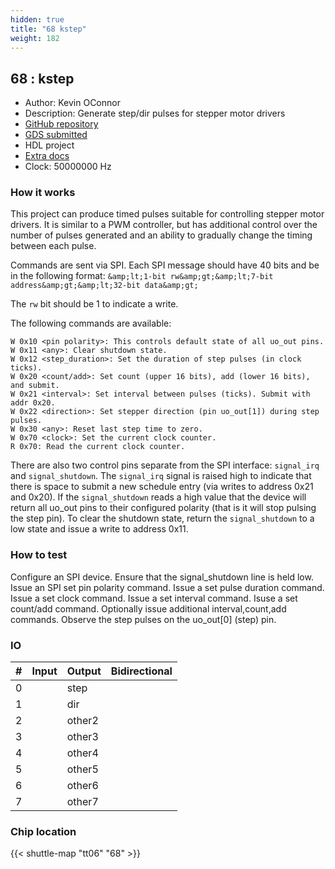 ```yaml
---
hidden: true
title: "68 kstep"
weight: 182
---
```


## 68 : kstep

* Author: Kevin OConnor
* Description: Generate step/dir pulses for stepper motor drivers
* [GitHub repository](https://github.com/KevinOConnor/tt06-kstep)
* [GDS submitted](https://github.com/KevinOConnor/tt06-kstep/actions/runs/8758110061)
* HDL project
* [Extra docs]()
* Clock: 50000000 Hz

### How it works

This project can produce timed pulses suitable for controlling stepper
motor drivers.  It is similar to a PWM controller, but has additional
control over the number of pulses generated and an ability to
gradually change the timing between each pulse.

Commands are sent via SPI.  Each SPI message should have 40 bits and
be in the following format:
`&amp;lt;1-bit rw&amp;gt;&amp;lt;7-bit address&amp;gt;&amp;lt;32-bit data&amp;gt;`

The `rw` bit should be 1 to indicate a write.

The following commands are available:

```
W 0x10 <pin polarity>: This controls default state of all uo_out pins.
W 0x11 <any>: Clear shutdown state.
W 0x12 <step_duration>: Set the duration of step pulses (in clock ticks).
W 0x20 <count/add>: Set count (upper 16 bits), add (lower 16 bits), and submit.
W 0x21 <interval>: Set interval between pulses (ticks). Submit with addr 0x20.
W 0x22 <direction>: Set stepper direction (pin uo_out[1]) during step pulses.
W 0x30 <any>: Reset last step time to zero.
W 0x70 <clock>: Set the current clock counter.
R 0x70: Read the current clock counter.
```

There are also two control pins separate from the SPI interface:
`signal_irq` and `signal_shutdown`.  The `signal_irq` signal is raised
high to indicate that there is space to submit a new schedule entry
(via writes to address 0x21 and 0x20).  If the `signal_shutdown` reads
a high value that the device will return all uo_out pins to their
configured polarity (that is it will stop pulsing the step pin).  To
clear the shutdown state, return the `signal_shutdown` to a low state
and issue a write to address 0x11.

### How to test

Configure an SPI device. Ensure that the signal_shutdown line is held
low.  Issue an SPI set pin polarity command.  Issue a set pulse
duration command.  Issue a set clock command.  Issue a set interval
command.  Isuse a set count/add command.  Optionally issue additional
interval,count,add commands.  Observe the step pulses on the uo_out[0]
(step) pin.


### IO

| #             | Input    | Output   | Bidirectional   |
| ------------- | -------- | -------- | --------------- |
| 0 |   | step  |      |
| 1 |   | dir  |      |
| 2 |   | other2  |      |
| 3 |   | other3  |      |
| 4 |   | other4  |      |
| 5 |   | other5  |      |
| 6 |   | other6  |      |
| 7 |   | other7  |      |


### Chip location

{{< shuttle-map "tt06" "68" >}}
